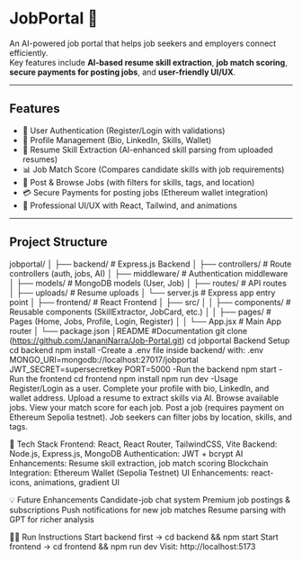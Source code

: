 # JobPortal 🚀

An AI-powered job portal that helps job seekers and employers connect efficiently.  
Key features include **AI-based resume skill extraction**, **job match scoring**, **secure payments for posting jobs**, and **user-friendly UI/UX**.

---

## Features

- 👤 User Authentication (Register/Login with validations)
- 🧾 Profile Management (Bio, LinkedIn, Skills, Wallet)
- 📄 Resume Skill Extraction (AI-enhanced skill parsing from uploaded resumes)
- 📊 Job Match Score (Compares candidate skills with job requirements)
- 💼 Post & Browse Jobs (with filters for skills, tags, and location)
- 💳 Secure Payments for posting jobs (Ethereum wallet integration)
- 🎨 Professional UI/UX with React, Tailwind, and animations

---

##  Project Structure
jobportal/
│
├── backend/ # Express.js Backend
│ ├── controllers/ # Route controllers (auth, jobs, AI)
│ ├── middleware/ # Authentication middleware
│ ├── models/ # MongoDB models (User, Job)
│ ├── routes/ # API routes
│ ├── uploads/ # Resume uploads
│ └── server.js # Express app entry point
│
├── frontend/ # React Frontend
│ ├── src/
│ │ ├── components/ # Reusable components (SkillExtractor, JobCard, etc.)
│ │ ├── pages/ # Pages (Home, Jobs, Profile, Login, Register)
│ │ └── App.jsx # Main App router
│ └── package.json
│README 
#Documentation
git clone (https://github.com/JananiNarra/Job-Portal.git)
cd jobportal
Backend Setup
cd backend
npm install
-Create a .env file inside backend/ with:
.env
MONGO_URI=mongodb://localhost:27017/jobportal
JWT_SECRET=supersecretkey
PORT=5000
-Run the backend 
 npm start
 -Run the frontend
  cd frontend
  npm install
  npm run dev 
-Usage
Register/Login as a user.
Complete your profile with bio, LinkedIn, and wallet address.
Upload a resume to extract skills via AI.
Browse available jobs.
View your match score for each job.
Post a job (requires payment on Ethereum Sepolia testnet).
Job seekers can filter jobs by location, skills, and tags.

📌 Tech Stack
  Frontend: React, React Router, TailwindCSS, Vite
  Backend: Node.js, Express.js, MongoDB
  Authentication: JWT + bcrypt
  AI Enhancements: Resume skill extraction, job match scoring
  Blockchain Integration: Ethereum Wallet (Sepolia Testnet)
  UI Enhancements: react-icons, animations, gradient UI

💡 Future Enhancements
Candidate-job chat system
Premium job postings & subscriptions
Push notifications for new job matches
Resume parsing with GPT for richer analysis

👩‍💻 Run Instructions
Start backend first → cd backend && npm start
Start frontend → cd frontend && npm run dev
Visit: http://localhost:5173


 



